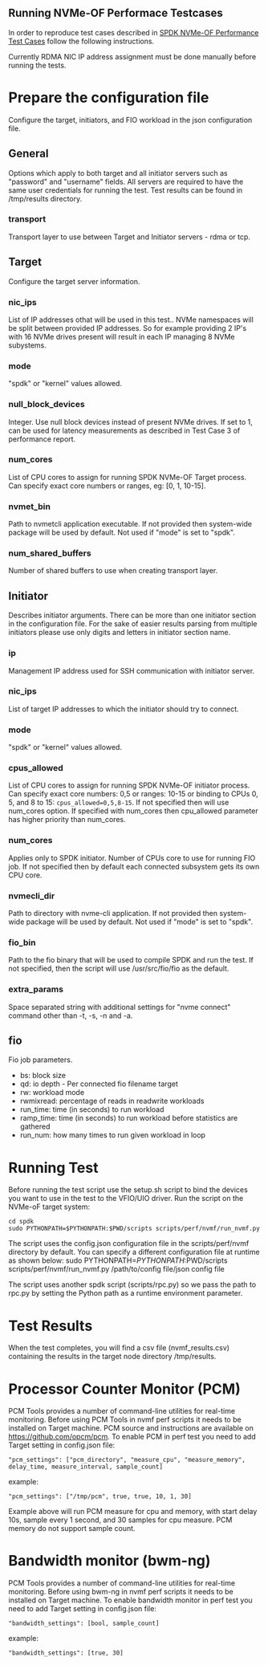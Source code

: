 ## Running NVMe-OF Performace Testcases

In order to reproduce test cases described in [SPDK NVMe-OF Performance Test Cases](https://ci.spdk.io/download/performance-reports/SPDK_nvmeof_perf_report_18.04.pdf) follow the following instructions.

Currently RDMA NIC IP address assignment must be done manually before running the tests.

# Prepare the configuration file

Configure the target, initiators, and FIO workload in the json configuration file.

## General

Options which apply to both target and all initiator servers such as "password" and "username" fields.
All servers are required to have the same user credentials for running the test.
Test results can be found in /tmp/results directory.

### transport

Transport layer to use between Target and Initiator servers - rdma or tcp.

## Target

Configure the target server information.

### nic_ips

List of IP addresses othat will be used in this test..
NVMe namespaces will be split between provided IP addresses.
So for example providing 2 IP's with 16 NVMe drives present will result in each IP managing
8 NVMe subystems.

### mode

"spdk" or "kernel" values allowed.

### null_block_devices

Integer. Use null block devices instead of present NVMe drives.
If set to 1, can be used for latency measurements as described in Test Case 3 of performance report.

### num_cores

List of CPU cores to assign for running SPDK NVMe-OF Target process. Can specify exact core numbers or ranges, eg:
[0, 1, 10-15].

### nvmet_bin

Path to nvmetcli application executable. If not provided then system-wide package will be used
by default. Not used if "mode" is set to "spdk".

### num_shared_buffers

Number of shared buffers to use when creating transport layer.

## Initiator

Describes initiator arguments. There can be more than one initiator section in the configuration file.
For the sake of easier results parsing from multiple initiators please use only digits and letters
in initiator section name.

### ip

Management IP address used for SSH communication with initiator server.

### nic_ips

List of target IP addresses to which the initiator should try to connect.

### mode

"spdk" or "kernel" values allowed.

### cpus_allowed

List of CPU cores to assign for running SPDK NVMe-OF initiator process.
Can specify exact core numbers: 0,5
or ranges: 10-15
or binding to CPUs 0, 5, and 8 to 15: `cpus_allowed=0,5,8-15`.
If not specified then will use num_cores option.
If specified with num_cores then cpu_allowed parameter has higher priority than num_cores.

### num_cores

Applies only to SPDK initiator. Number of CPUs core to use for running FIO job.
If not specified then by default each connected subsystem gets its own CPU core.

### nvmecli_dir

Path to directory with nvme-cli application. If not provided then system-wide package will be used
by default. Not used if "mode" is set to "spdk".

### fio_bin

Path to the fio binary that will be used to compile SPDK and run the test.
If not specified, then the script will use /usr/src/fio/fio as the default.

### extra_params

Space separated string with additional settings for "nvme connect" command
other than -t, -s, -n and -a.

## fio

Fio job parameters.

- bs: block size
- qd: io depth - Per connected fio filename target
- rw: workload mode
- rwmixread: percentage of reads in readwrite workloads
- run_time: time (in seconds) to run workload
- ramp_time: time (in seconds) to run workload before statistics are gathered
- run_num: how many times to run given workload in loop

# Running Test

Before running the test script use the setup.sh script to bind the devices you want to
use in the test to the VFIO/UIO driver.
Run the script on the NVMe-oF target system:

    cd spdk
    sudo PYTHONPATH=$PYTHONPATH:$PWD/scripts scripts/perf/nvmf/run_nvmf.py
The script uses the config.json configuration file in the scripts/perf/nvmf directory by default. You can
specify a different configuration file at runtime as shown below:
sudo PYTHONPATH=$PYTHONPATH:$PWD/scripts scripts/perf/nvmf/run_nvmf.py /path/to/config file/json config file

The script uses another spdk script (scripts/rpc.py) so we pass the path to rpc.py by setting the Python path
as a runtime environment parameter.

# Test Results

When the test completes, you will find a csv file (nvmf_results.csv) containing the results in the target node
directory /tmp/results.

# Processor Counter Monitor (PCM)
PCM Tools provides a number of command-line utilities for real-time monitoring.
Before using PCM Tools in nvmf perf scripts it needs to be installed on Target machine.
PCM source and instructions are available on https://github.com/opcm/pcm.
To enable PCM in perf test you need to add Target setting in config.json file:
```
"pcm_settings": ["pcm_directory", "measure_cpu", "measure_memory", delay_time, measure_interval, sample_count]
```
example:
```
"pcm_settings": ["/tmp/pcm", true, true, 10, 1, 30]
```
Example above will run PCM measure for cpu and memory, with start delay 10s, sample every 1 second,
and 30 samples for cpu measure. PCM memory do not support sample count.

# Bandwidth monitor (bwm-ng)
PCM Tools provides a number of command-line utilities for real-time monitoring.
Before using bwm-ng in nvmf perf scripts it needs to be installed on Target machine.
To enable bandwidth monitor in perf test you need to add Target setting in config.json file:
```
"bandwidth_settings": [bool, sample_count]
```
example:
```
"bandwidth_settings": [true, 30]
```
